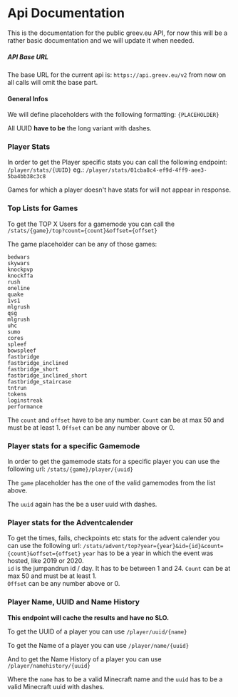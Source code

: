 # Api Documentation

This is the documentation for the public greev.eu API, for now this will be a rather basic documentation and we will update it when needed.




##### API Base URL

The base URL for the current api is: `https://api.greev.eu/v2` from now on all calls will omit the base part.




#### General Infos

We will define placeholders with the following formatting: `{PLACEHOLDER}`

All UUID __have to be__ the long variant with dashes.




### Player Stats

In order to get the Player specific stats you can call the following endpoint: `/player/stats/{UUID}` eg.: `/player/stats/01cba8c4-ef9d-4ff9-aee3-5ba4bb38c3c8`

Games for which a player doesn't have stats for will not appear in response.




### Top Lists for Games

To get the TOP X Users for a gamemode you can call the `/stats/{game}/top?count={count}&offset={offset}`



The game placeholder can be any of those games: 

```
bedwars
skywars
knockpvp
knockffa
rush
oneline
quake
1vs1
mlgrush
qsg
mlgrush
uhc
sumo
cores
spleef
bowspleef
fastbridge
fastbridge_inclined
fastbridge_short
fastbridge_inclined_short
fastbridge_staircase
tntrun
tokens
loginstreak
performance
```

The `count` and `offset` have to be any number. 
`Count` can be at max 50 and must be at least 1.
`Offset` can be any number above or 0.




### Player stats for a specific Gamemode

In order to get the gamemode stats for a specific player you can use the following url: `/stats/{game}/player/{uuid}`

The `game` placeholder has the one of the valid gamemodes from the list above.

The `uuid` again has the be a user uuid with dashes.


### Player stats for the Adventcalender

To get the times, fails, checkpoints etc stats for the advent calender you can use the following url: `/stats/advent/top?year={year}&id={id}&count={count}&offset={offset}`
`year` has to be a year in which the event was hosted, like 2019 or 2020.  
`id` is the jumpandrun id / day. It has to be between 1 and 24.
`Count` can be at max 50 and must be at least 1.  
`Offset` can be any number above or 0.  


### Player Name, UUID and Name History

__This endpoint will cache the results and have no SLO.__

To get the UUID of a player you can use `/player/uuid/{name}`

To get the Name of a player you can use `/player/name/{uuid}`  

And to get the Name History of a player you can use `/player/namehistory/{uuid}`

Where the `name` has to be a valid Minecraft name and the `uuid` has to be a valid Minecraft uuid with dashes.
